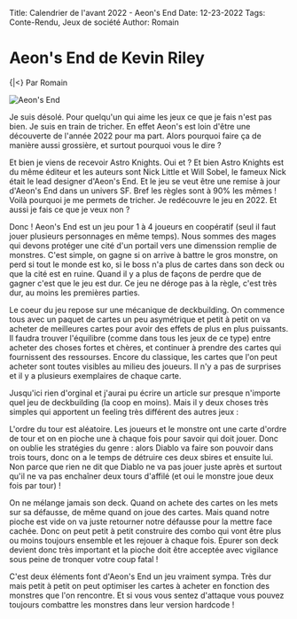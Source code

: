 Title: Calendrier de l'avant 2022 - Aeon's End
Date: 12-23-2022
Tags: Conte-Rendu, Jeux de société
Author: Romain

# Aeon's End de Kevin Riley
{|<} Par Romain

![Aeon's End](https://s2.qwant.com/thumbr/0x380/d/8/ef5101e5f115195644233349043a80ec17157cb055bb46e5d10fd65b1b7634/AEON-S-END-JEU-DE-BASE-FRAN%C3%87AIS-2E-EDITION__3760146644274-Z.JPG?u=https%3A%2F%2Fimaginaire.com%2Ffr%2Fimages%2FAEON-S-END-JEU-DE-BASE-FRAN%25C3%2587AIS-2E-EDITION__3760146644274-Z.JPG&q=0&b=1&p=0&a=0)

Je suis désolé. Pour quelqu'un qui aime les jeux ce que je fais n'est pas bien. Je suis en train de tricher. En effet Aeon's est loin d'être une découverte de l'année 2022 pour ma part. Alors pourquoi faire ça de manière aussi grossière, et surtout pourquoi vous le dire ? 

Et bien je viens de recevoir Astro Knights. Oui et ? Et bien Astro Knights est du même éditeur et les auteurs sont Nick Little et Will Sobel, le fameux Nick était le lead designer d'Aeon's End. Et le jeu se veut être une remise à jour d'Aeon's End dans un univers SF. Bref les règles sont à 90% les mêmes ! Voilà pourquoi je me permets de tricher. Je redécouvre le jeu en 2022. Et aussi je fais ce que je veux non ? 

Donc ! Aeon's End est un jeu pour 1 à 4 joueurs en coopératif (seul il faut jouer plusieurs personnages en même temps). Nous sommes des mages qui devons protéger une cité d'un portail vers une dimenssion remplie de monstres. C'est simple, on gagne si on arrive à battre le gros monstre, on perd si tout le monde est ko, si le boss n'a plus de cartes dans son deck ou que la cité est en ruine. Quand il y a plus de façons de perdre que de gagner c'est que le jeu est dur. Ce jeu ne déroge pas à la règle, c'est très dur, au moins les premières parties. 

Le coeur du jeu repose sur une mécanique de deckbuilding. On commence tous avec un paquet de cartes un peu asymétrique et petit à petit on va acheter de meilleures cartes pour avoir des effets de plus en plus puissants. Il faudra trouver l'équilibre (comme dans tous les jeux de ce type) entre acheter des choses fortes et chères, et continuer à prendre des cartes qui fournissent des ressourses. Encore du classique, les cartes que l'on peut acheter sont toutes visibles au milieu des joueurs. Il n'y a pas de surprises et il y a plusieurs exemplaires de chaque carte. 

Jusqu'ici rien d'orginal et j'aurai pu écrire un article sur presque n'importe quel jeu de deckbuilding (la coop en moins). Mais il y deux choses très simples qui apportent un feeling très différent des autres jeux :

L'ordre du tour est aléatoire. Les joueurs et le monstre ont une carte d'ordre de tour et on en pioche une à chaque fois pour savoir qui doit jouer. Donc on oublie les stratégies du genre : alors Diablo va faire son pouvoir dans trois tours, donc on a le temps de détruire ces deux sbires et ensuite lui. Non parce que rien ne dit que Diablo ne va pas jouer juste après et surtout qu'il ne va pas enchaîner deux tours d'affilé (et oui le monstre joue deux fois par tour) !

On ne mélange jamais son deck. Quand on achete des cartes on les mets sur sa défausse, de même quand on joue des cartes. Mais quand notre pioche est vide on va juste retourner notre défausse pour la mettre face cachée. Donc on peut petit à petit construire des combo qui vont être plus ou moins toujours ensemble et les rejouer à chaque fois. Epurer son deck devient donc très important et la pioche doit être acceptée avec vigilance sous peine de tronquer votre coup fatal !

C'est deux éléments font d'Aeon's End un jeu vraiment sympa. Très dur mais petit à petit on peut optimiser les cartes à acheter en fonction des monstres que l'on rencontre. Et si vous vous sentez d'attaque vous pouvez toujours combattre les monstres dans leur version hardcode !